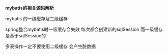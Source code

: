 

**mybatis的相关源码解析**

mybatis 的一级缓存及二级缓存

spring整合mybatis时一级缓存会失效 每次都会创建新的sqlSession 而一级缓存是基于sqlSession的

多表操作一定不要使用二级缓存 会产生脏数据